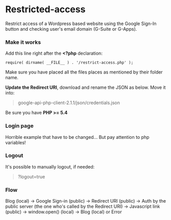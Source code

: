# Restricted-access

Restrict access of a Wordpress based website using the Google Sign-In button and checking user's email domain (G-Suite or G-Apps).

### Make it works

Add this line right after the **<?php** declaration:
```
require( dirname( __FILE__ ) . '/restrict-access.php' );
```

Make sure you have placed all the files places as mentioned by their folder name.

**Update the Redirect URI**, download and rename the JSON as below. Move it into:
> google-api-php-client-2.1.1/json/credentials.json

Be sure you have **PHP >= 5.4**

### Login page
Horrible example that have to be changed... But pay attention to php variables!

### Logout
It's possible to manually logout, if needed:

> ?logout=true

### Flow
Blog (local) -> Google Sign-in (public) ->
Redirect URI (public) -> Auth by the public server (the one who's called by the Redirect URI) ->
Javascript link (public) -> window.open() (local) -> Blog (local) or Error